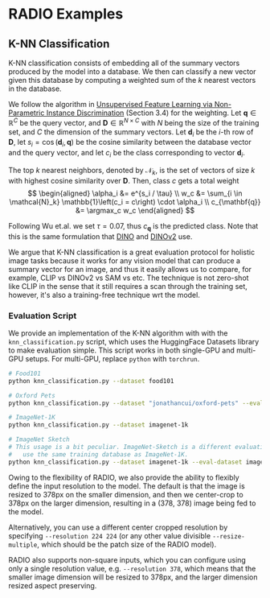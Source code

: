 # RADIO Examples

## K-NN Classification

K-NN classification consists of embedding all of the summary vectors produced by the model into a database. We then can classify a new vector given this database by computing a weighted sum of the $k$ nearest vectors in the database.

We follow the algorithm in [Unsupervised Feature Learning via Non-Parametric Instance Discrimination](https://arxiv.org/pdf/1805.01978.pdf) (Section 3.4) for the weighting. Let $\mathbf{q} \in \mathbb{R}^C$ be the query vector, and $\mathbf{D} \in \mathbb{R}^{N \times C}$ with $N$ being the size of the training set, and $C$ the dimension of the summary vectors. Let $\mathbf{d}_i$ be the $i$-th row of $\mathbf{D}$, let $s_i = \cos(\mathbf{d}_i, \mathbf{q})$ be the cosine similarity between the database vector and the query vector, and let $c_i$ be the class corresponding to vector $\mathbf{d}_i$.

The top $k$ nearest neighbors, denoted by $\mathcal{N}_k$, is the set of vectors of size $k$ with highest cosine similarity over $\mathbf{D}$. Then, class $c$ gets a total weight
$$
\begin{aligned}
    \alpha_i &= e^{s_i / \tau} \\
    w_c &= \sum_{i \in \mathcal{N}_k} \mathbb{1}\left(c_i = c\right) \cdot \alpha_i \\
    c_{\mathbf{q}} &= \argmax_c w_c
\end{aligned}
$$

Following Wu et.al. we set $\tau = 0.07$, thus $c_{\mathbf{q}}$ is the predicted class. Note that this is the same formulation that [DINO](http://arxiv.org/abs/2104.14294) and [DINOv2](http://arxiv.org/abs/2304.07193) use.

We argue that K-NN classification is a great evaluation protocol for holistic image tasks because it works for any vision model that can produce a summary vector for an image, and thus it easily allows us to compare, for example, CLIP vs DINOv2 vs SAM vs etc. The technique is not zero-shot like CLIP in the sense that it still requires a scan through the training set, however, it's also a training-free technique wrt the model.

### Evaluation Script

We provide an implementation of the K-NN algorithm with with the `knn_classification.py` script, which uses the HuggingFace Datasets library to make evaluation simple. This script works in both single-GPU and multi-GPU setups. For multi-GPU, replace `python` with `torchrun`.

```Bash
# Food101
python knn_classification.py --dataset food101

# Oxford Pets
python knn_classification.py --dataset "jonathancui/oxford-pets" --eval-split test

# ImageNet-1K
python knn_classification.py --dataset imagenet-1k

# ImageNet Sketch
# This usage is a bit peculiar. ImageNet-Sketch is a different evaluation set for ImageNet-1K, so we
#   use the same training database as ImageNet-1K.
python knn_classification.py --dataset imagenet-1k --eval-dataset imagenet_sketch --eval-split train
```

Owing to the flexibility of RADIO, we also provide the ability to flexibly define the input resolution to the model. The default is that the image is resized to 378px on the smaller dimension, and then we center-crop to 378px on the larger dimension, resulting in a (378, 378) image being fed to the model.

Alternatively, you can use a different center cropped resolution by specifying `--resolution 224 224` (or any other value divisible `--resize-multiple`, which should be the patch size of the RADIO model).

RADIO also supports non-square inputs, which you can configure using only a single resolution value, e.g. `--resolution 378`, which means that the smaller image dimension will be resized to 378px, and the larger dimension resized aspect preserving.
